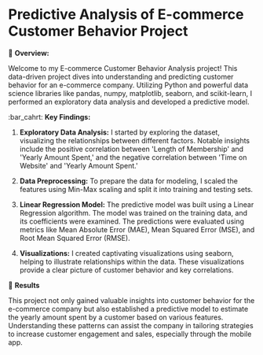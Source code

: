 # Predictive Analysis of E-commerce Customer Behavior Project

:rocket: **Overview:**

Welcome to my E-commerce Customer Behavior Analysis project! This data-driven project dives into understanding and predicting customer behavior for an e-commerce company. Utilizing Python and powerful data science libraries like pandas, numpy, matplotlib, seaborn, and scikit-learn, I performed an exploratory data analysis and developed a predictive model.

:bar_cahrt: **Key Findings:**

1. **Exploratory Data Analysis:** I started by exploring the dataset, visualizing the relationships between different factors. Notable insights include the positive correlation between 'Length of Membership' and 'Yearly Amount Spent,' and the negative correlation between 'Time on Website' and 'Yearly Amount Spent.'

2. **Data Preprocessing:** To prepare the data for modeling, I scaled the features using Min-Max scaling and split it into training and testing sets.

3. **Linear Regression Model:** The predictive model was built using a Linear Regression algorithm. The model was trained on the training data, and its coefficients were examined. The predictions were evaluated using metrics like Mean Absolute Error (MAE), Mean Squared Error (MSE), and Root Mean Squared Error (RMSE).

4. **Visualizations:** I created captivating visualizations using seaborn, helping to illustrate relationships within the data. These visualizations provide a clear picture of customer behavior and key correlations.

:dart: **Results**

This project not only gained valuable insights into customer behavior for the e-commerce company but also established a predictive model to estimate the yearly amount spent by a customer based on various features. Understanding these patterns can assist the company in tailoring strategies to increase customer engagement and sales, especially through the mobile app.
